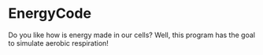 # EnergyCode
Do you like how is energy made in our cells? Well, this program has the goal to simulate aerobic respiration!